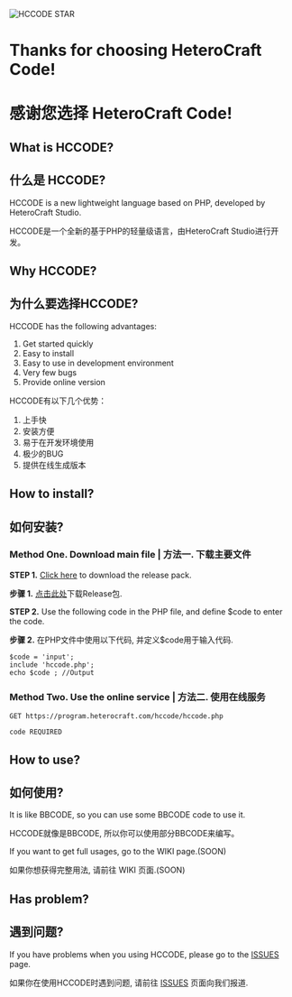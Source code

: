 ![HCCODE STAR](https://img.shields.io/github/stars/HeteroCraft/HCCODE.svg)

# Thanks for choosing HeteroCraft Code!
# 感谢您选择 HeteroCraft Code!

## What is HCCODE?
## 什么是 HCCODE?

HCCODE is a new lightweight language based on PHP, developed by HeteroCraft Studio.

HCCODE是一个全新的基于PHP的轻量级语言，由HeteroCraft Studio进行开发。

## Why HCCODE?
## 为什么要选择HCCODE?

HCCODE has the following advantages:
1. Get started quickly
2. Easy to install
3. Easy to use in development environment
4. Very few bugs
5. Provide online version

HCCODE有以下几个优势：
1. 上手快
2. 安装方便
3. 易于在开发环境使用
4. 极少的BUG
5. 提供在线生成版本

## How to install?
## 如何安装?

### Method One. Download main file | 方法一. 下载主要文件

**STEP 1.** [Click here](https://github.com/HeteroCraft/HCCODE/releases) to download the release pack.

**步骤 1.** [点击此处](https://github.com/HeteroCraft/HCCODE/releases)下载Release包.

**STEP 2.** Use the following code in the PHP file, and define $code to enter the code.

**步骤 2.** 在PHP文件中使用以下代码, 并定义$code用于输入代码.

```
$code = 'input';
include 'hccode.php';
echo $code ; //Output
```

### Method Two. Use the online service | 方法二. 使用在线服务

```
GET https://program.heterocraft.com/hccode/hccode.php

code REQUIRED
```

## How to use?
## 如何使用?

It is like BBCODE, so you can use some BBCODE code to use it.

HCCODE就像是BBCODE, 所以你可以使用部分BBCODE来编写。

If you want to get full usages, go to the WIKI page.(SOON)

如果你想获得完整用法, 请前往 WIKI 页面.(SOON)

## Has problem?
## 遇到问题?

If you have problems when you using HCCODE, please go to the [ISSUES](https://github.com/HeteroCraft/HCCODE/issues) page.

如果你在使用HCCODE时遇到问题, 请前往 [ISSUES](https://github.com/HeteroCrafy/HCCODE/issues) 页面向我们报道.
